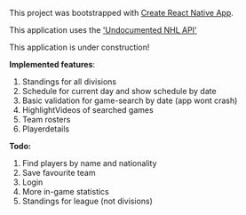 This project was bootstrapped with [Create React Native App](https://github.com/react-community/create-react-native-app).

This application uses the ['Undocumented NHL API'](http://statsapi.web.nhl.com/api/v1)

This application is under construction!

**Implemented features**:

1. Standings for all divisions
1. Schedule for current day and show schedule by date
1. Basic validation for game-search by date (app wont crash)
1. HighlightVideos of searched games
1. Team rosters
1. Playerdetails

**Todo:**

1. Find players by name and nationality
1. Save favourite team
1. Login
1. More in-game statistics
1. Standings for league (not divisions)